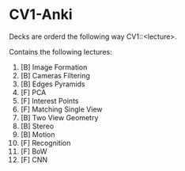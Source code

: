 # CV1-Anki

Decks are orderd the following way CV1::\<lecture\>.

Contains the following lectures:

1. [B] Image Formation
2. [B] Cameras Filtering
3. [B] Edges Pyramids
4. [F] PCA
5. [F] Interest Points
6. [F] Matching Single View
7. [B] Two View Geometry
8. [B] Stereo
9. [B] Motion
10. [F] Recognition
11. [F] BoW
12. [F] CNN
